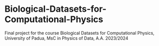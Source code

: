# Biological-Datasets-for-Computational-Physics
Final project for the course Biological Datasets for Computational Physics, University of Padua, MsC in Physics of Data, A.A. 2023/2024
